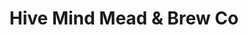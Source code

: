 ---
title: "Hive Mind Mead & Brew Co"
url: /portskewett/hive-mind-mead-and-brew-co/
shop: alcohol
---